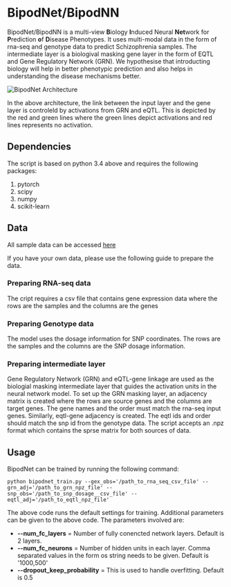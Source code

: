 # BipodNet/BipodNN

BipodNet/BipodNN is a multi-view **B**iology **I**nduced Neural **Net**work for **P**rediction **o**f **D**isease Phenotypes. It uses multi-modal data in the form of rna-seq and genotype data to predict Schizophrenia samples. The intermediate layer is a biologival masking gene layer in the form of EQTL and Gene Regulatory Network (GRN). We hypothesise that introducting biology will help in better phenotypic prediction and also helps in understanding the disease mechanisms better.

![BipodNet Architecture](https://user-images.githubusercontent.com/18314073/124612169-bc616880-de37-11eb-969a-16dc36ca0767.png)

In the above architecture, the link between the input layer and the gene layer is controleld by activations from GRN and eQTL. This is depicted by the red and green lines where the green lines depict activations and red lines represents no activation.

## Dependencies
The script is based on python 3.4 above and requires the following packages:
1. pytorch
2. scipy
3. numpy
4. scikit-learn

## Data
All sample data can be accessed [here](https://uwmadison.box.com/s/as518bcuttpkdonads64iriqfdd1aixl)

If you have your own data, please use the following guide to prepare the data.

### Preparing RNA-seq data
The cript requires a csv file that contains gene expression data where the rows are the samples and the columns are the genes

### Preparing Genotype data
The model uses the dosage information for SNP coordinates. The rows are the samples  and the columns are the SNP dosage information.

### Preparing intermediate layer
Gene Regulatory Network (GRN) and eQTL-gene linkage are used as the biologial masking intermediate layer that guides the activation units in the neural network model. To set up the GRN masking layer, an adjacency matrix is created where the rows are source genes and the columns are target genes. The gene names and the order must match the rna-seq input genes. Similarly, eqtl-gene adjacency is created. The eqtl ids and order should match the snp id from the genotype data. The script accepts an .npz format which contains the sprse matrix for both sources of data.

## Usage
BipodNet can be trained by running the following command:

```
python bipodnet_train.py --gex_obs='/path_to_rna_seq_csv_file' --grn_adj='/path_to_grn_npz_file' --snp_obs='/path_to_snp_dosage__csv_file' --eqtl_adj='/path_to_eqtl_npz_file'
```

The above code runs the default settings for training. Additional parameters can be given to the above code. The parameters involved are:
* **--num_fc_layers** = Number of fully conencted network layers. Default is 2 layers.
* **--num_fc_neurons** = Number of hidden units in each layer. Comma separated values in the form os string needs to be given. Default is '1000,500'
* **--dropout_keep_probability** = This is used to handle overfitting. Default is 0.5
